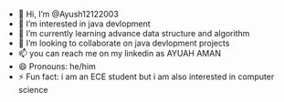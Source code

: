 - 👋 Hi, I’m @Ayush12122003
- 👀 I’m interested in java devlopment
- 🌱 I’m currently learning advance data structure and algorithm
- 💞️ I’m looking to collaborate on java devlopment projects
- 📫 you can reach me on my linkedin  as AYUAH AMAN
- 😄 Pronouns: he/him
- ⚡ Fun fact: i am an ECE student but i am also interested in computer science

<!---
Ayush12122003/Ayush12122003 is a ✨ special ✨ repository because its `README.md` (this file) appears on your GitHub profile.
You can click the Preview link to take a look at your changes.
--->
